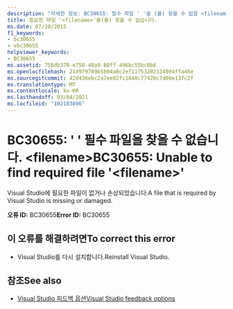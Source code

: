 ```yaml
---
description: "자세한 정보: BC30655: 필수 파일 ' '을 (를) 찾을 수 없음 <filename>"
title: 필요한 파일 '<filename>'을(를) 찾을 수 없습니다.
ms.date: 07/20/2015
f1_keywords:
- bc30655
- vbc30655
helpviewer_keywords:
- BC30655
ms.assetid: 756db378-e758-48a9-88ff-496bc55bc0b6
ms.openlocfilehash: 21d979789b5b04a0c2ef11753202124994ffa46e
ms.sourcegitcommit: 42d436ebc2a7ee02fc1848c7742bc7d80e13fc2f
ms.translationtype: MT
ms.contentlocale: ko-KR
ms.lasthandoff: 03/04/2021
ms.locfileid: "102103896"
---
```

# <a name="bc30655-unable-to-find-required-file-filename"></a><span data-ttu-id="e90f3-103">BC30655: ' ' 필수 파일을 찾을 수 없습니다. \<filename></span><span class="sxs-lookup"><span data-stu-id="e90f3-103">BC30655: Unable to find required file '\<filename>'</span></span>

<span data-ttu-id="e90f3-104">Visual Studio에 필요한 파일이 없거나 손상되었습니다.</span><span class="sxs-lookup"><span data-stu-id="e90f3-104">A file that is required by Visual Studio is missing or damaged.</span></span>

 <span data-ttu-id="e90f3-105">**오류 ID:** BC30655</span><span class="sxs-lookup"><span data-stu-id="e90f3-105">**Error ID:** BC30655</span></span>

## <a name="to-correct-this-error"></a><span data-ttu-id="e90f3-106">이 오류를 해결하려면</span><span class="sxs-lookup"><span data-stu-id="e90f3-106">To correct this error</span></span>

- <span data-ttu-id="e90f3-107">Visual Studio를 다시 설치합니다.</span><span class="sxs-lookup"><span data-stu-id="e90f3-107">Reinstall Visual Studio.</span></span>

## <a name="see-also"></a><span data-ttu-id="e90f3-108">참조</span><span class="sxs-lookup"><span data-stu-id="e90f3-108">See also</span></span>

- [<span data-ttu-id="e90f3-109">Visual Studio 피드백 옵션</span><span class="sxs-lookup"><span data-stu-id="e90f3-109">Visual Studio feedback options</span></span>](/visualstudio/ide/feedback-options)
